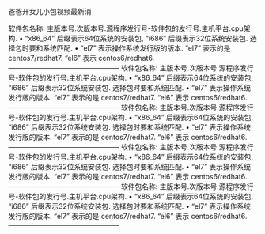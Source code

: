 爸爸开女儿小包视频最新消

软件包名称: 主版本号.次版本号.源程序发行号-软件包的发行号.主机平台.cpu架构.
• “x86_64” 后缀表示64位系统的安装包, “i686” 后缀表示32位系统安装包. 选择包时要和系统匹配.
• “el7” 表示操作系统发行版的版本. “el7” 表示的是 centos7/redhat7. “el6” 表示 centos6/redhat6.
————————————————
软件包名称: 主版本号.次版本号.源程序发行号-软件包的发行号.主机平台.cpu架构.
• “x86_64” 后缀表示64位系统的安装包, “i686” 后缀表示32位系统安装包. 选择包时要和系统匹配.
• “el7” 表示操作系统发行版的版本. “el7” 表示的是 centos7/redhat7. “el6” 表示 centos6/redhat6.
————————————————
软件包名称: 主版本号.次版本号.源程序发行号-软件包的发行号.主机平台.cpu架构.
• “x86_64” 后缀表示64位系统的安装包, “i686” 后缀表示32位系统安装包. 选择包时要和系统匹配.
• “el7” 表示操作系统发行版的版本. “el7” 表示的是 centos7/redhat7. “el6” 表示 centos6/redhat6.
————————————————
软件包名称: 主版本号.次版本号.源程序发行号-软件包的发行号.主机平台.cpu架构.
• “x86_64” 后缀表示64位系统的安装包, “i686” 后缀表示32位系统安装包. 选择包时要和系统匹配.
• “el7” 表示操作系统发行版的版本. “el7” 表示的是 centos7/redhat7. “el6” 表示 centos6/redhat6.
————————————————
软件包名称: 主版本号.次版本号.源程序发行号-软件包的发行号.主机平台.cpu架构.
• “x86_64” 后缀表示64位系统的安装包, “i686” 后缀表示32位系统安装包. 选择包时要和系统匹配.
• “el7” 表示操作系统发行版的版本. “el7” 表示的是 centos7/redhat7. “el6” 表示 centos6/redhat6.
————————————————
